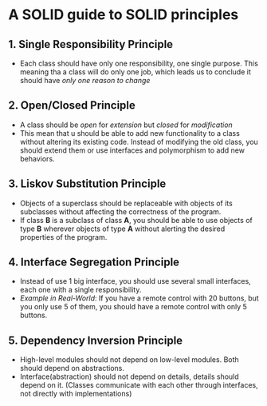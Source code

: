 # A SOLID guide to SOLID principles

## 1. Single Responsibility Principle
- Each class should have only one responsibility, one single purpose. This meaning tha a class will do only one job, which leads us to conclude it should have _only one reason to change_

## 2. Open/Closed Principle
- A class should be _open_ for _extension_ but _closed_ for _modification_
- This mean that u should be able to add new functionality to a class without altering its existing code. Instead of modifying the old class, you should extend them or use interfaces and polymorphism to add new behaviors.

## 3. Liskov Substitution Principle
- Objects of a superclass should be replaceable with objects of its subclasses without affecting the correctness of the program.
- If class **B** is a subclass of class **A**, you should be able to use objects of type **B** wherever objects of type **A** without alerting the desired properties of the program.

## 4. Interface Segregation Principle
- Instead of use 1 big interface, you should use several small interfaces, each one with a single responsibility.
- _Example in Real-World_: If you have a remote control with 20 buttons, but you only use 5 of them, you should have a remote control with only 5 buttons.

## 5. Dependency Inversion Principle
- High-level modules should not depend on low-level modules. Both should depend on abstractions.
- Interface(abstraction) should not depend on details, details should depend on it. (Classes communicate with each other through interfaces, 
not directly with implementations)





